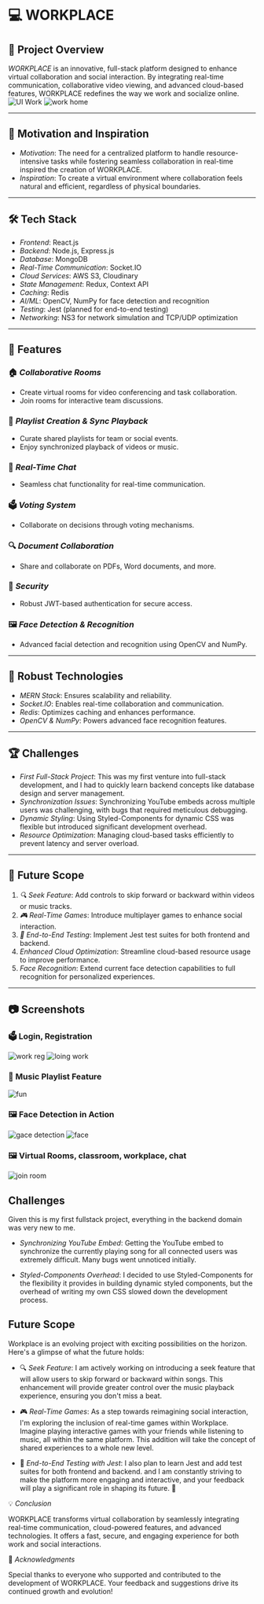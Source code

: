 # 💻 WORKPLACE  

## 🚀 Project Overview  
*WORKPLACE* is an innovative, full-stack platform designed to enhance virtual collaboration and social interaction. By integrating real-time communication, collaborative video viewing, and advanced cloud-based features, WORKPLACE redefines the way we work and socialize online.  
![UI Work](https://github.com/user-attachments/assets/032db79d-aacc-4e4f-92b6-bc5811a47d01)
![work home](https://github.com/user-attachments/assets/e5c3661b-7a8e-4a04-9126-a81eef049ad6)

---

## 🎯 Motivation and Inspiration  
- *Motivation*: The need for a centralized platform to handle resource-intensive tasks while fostering seamless collaboration in real-time inspired the creation of WORKPLACE.  
- *Inspiration*: To create a virtual environment where collaboration feels natural and efficient, regardless of physical boundaries.  

---

## 🛠 Tech Stack  
- *Frontend*: React.js  
- *Backend*: Node.js, Express.js  
- *Database*: MongoDB  
- *Real-Time Communication*: Socket.IO  
- *Cloud Services*: AWS S3, Cloudinary  
- *State Management*: Redux, Context API  
- *Caching*: Redis  
- *AI/ML*: OpenCV, NumPy for face detection and recognition  
- *Testing*: Jest (planned for end-to-end testing)  
- *Networking*: NS3 for network simulation and TCP/UDP optimization  

---

## 🌟 Features  

### 🏠 *Collaborative Rooms*  
- Create virtual rooms for video conferencing and task collaboration.  
- Join rooms for interactive team discussions.  

### 🎵 *Playlist Creation & Sync Playback*  
- Curate shared playlists for team or social events.  
- Enjoy synchronized playback of videos or music.  

### 💬 *Real-Time Chat*  
- Seamless chat functionality for real-time communication.  

### 🗳 *Voting System*  
- Collaborate on decisions through voting mechanisms.  

### 🔍 *Document Collaboration*  
- Share and collaborate on PDFs, Word documents, and more.  

### 🔐 *Security*  
- Robust JWT-based authentication for secure access.  

### 🖼 *Face Detection & Recognition*  
- Advanced facial detection and recognition using OpenCV and NumPy.  

---

## 🚀 Robust Technologies  
- *MERN Stack*: Ensures scalability and reliability.  
- *Socket.IO*: Enables real-time collaboration and communication.  
- *Redis*: Optimizes caching and enhances performance.  
- *OpenCV & NumPy*: Powers advanced face recognition features.  

---

## 🏆 Challenges  
- *First Full-Stack Project*: This was my first venture into full-stack development, and I had to quickly learn backend concepts like database design and server management.  
- *Synchronization Issues*: Synchronizing YouTube embeds across multiple users was challenging, with bugs that required meticulous debugging.  
- *Dynamic Styling*: Using Styled-Components for dynamic CSS was flexible but introduced significant development overhead.  
- *Resource Optimization*: Managing cloud-based tasks efficiently to prevent latency and server overload.  

---

## 🔮 Future Scope  
1. *🔍 Seek Feature*: Add controls to skip forward or backward within videos or music tracks.  
2. *🎮 Real-Time Games*: Introduce multiplayer games to enhance social interaction.  
3. *🧪 End-to-End Testing*: Implement Jest test suites for both frontend and backend.  
4. *Enhanced Cloud Optimization*: Streamline cloud-based resource usage to improve performance.  
5. *Face Recognition*: Extend current face detection capabilities to full recognition for personalized experiences.  

---

## 📷 Screenshots  

### 🗳 Login, Registration
![work reg](https://github.com/user-attachments/assets/3c354311-752f-410e-a72d-3aef90ce1c30)
![loing work](https://github.com/user-attachments/assets/4e132346-fba0-48d9-822e-58c6c24a4a56)


### 🎵 Music Playlist Feature  
![fun](https://github.com/user-attachments/assets/164ff088-928c-41be-89c7-01396739a9b0)
 

### 🖼 Face Detection in Action  
![gace detection](https://github.com/user-attachments/assets/e6cd4e1d-0a3b-4480-bce3-fb2c3f7d3102)
![face](https://github.com/user-attachments/assets/225f8eff-83d1-4d3c-8814-531e381cbb27)

### 🖼 Virtual Rooms, classroom, workplace, chat
![join room](https://github.com/user-attachments/assets/d4ff7e67-3838-4f9a-9d74-f5afe89d7e5c)


## Challenges

Given this is my first fullstack project, everything in the backend domain was very new to me.

- *Synchronizing YouTube Embed*: Getting the YouTube embed to synchronize the currently playing song for all connected users was extremely difficult. Many bugs went unnoticed initially.
  
- *Styled-Components Overhead*: I decided to use Styled-Components for the flexibility it provides in building dynamic styled components, but the overhead of writing my own CSS slowed down the development process.

## Future Scope

Workplace is an evolving project with exciting possibilities on the horizon. Here's a glimpse of what the future holds:

- 🔍 *Seek Feature*: I am actively working on introducing a seek feature that will allow users to skip forward or backward within songs. This enhancement will provide greater control over the music playback experience, ensuring you don't miss a beat.

- 🎮 *Real-Time Games*: As a step towards reimagining social interaction, I'm exploring the inclusion of real-time games within Workplace. Imagine playing interactive games with your friends while listening to music, all within the same platform. This addition will take the concept of shared experiences to a whole new level.

- 🧪 *End-to-End Testing with Jest*: I also plan to learn Jest and add test suites for both frontend and backend. and I am constantly striving to make the platform more engaging and interactive, and your feedback will play a significant role in shaping its future. 🚀

💡 *Conclusion*

WORKPLACE transforms virtual collaboration by seamlessly integrating real-time communication, cloud-powered features, and advanced technologies. It offers a fast, secure, and engaging experience for both work and social interactions.

🤝 *Acknowledgments*

   Special thanks to everyone who supported and contributed to the development of WORKPLACE. Your feedback and suggestions drive its continued growth and evolution!

